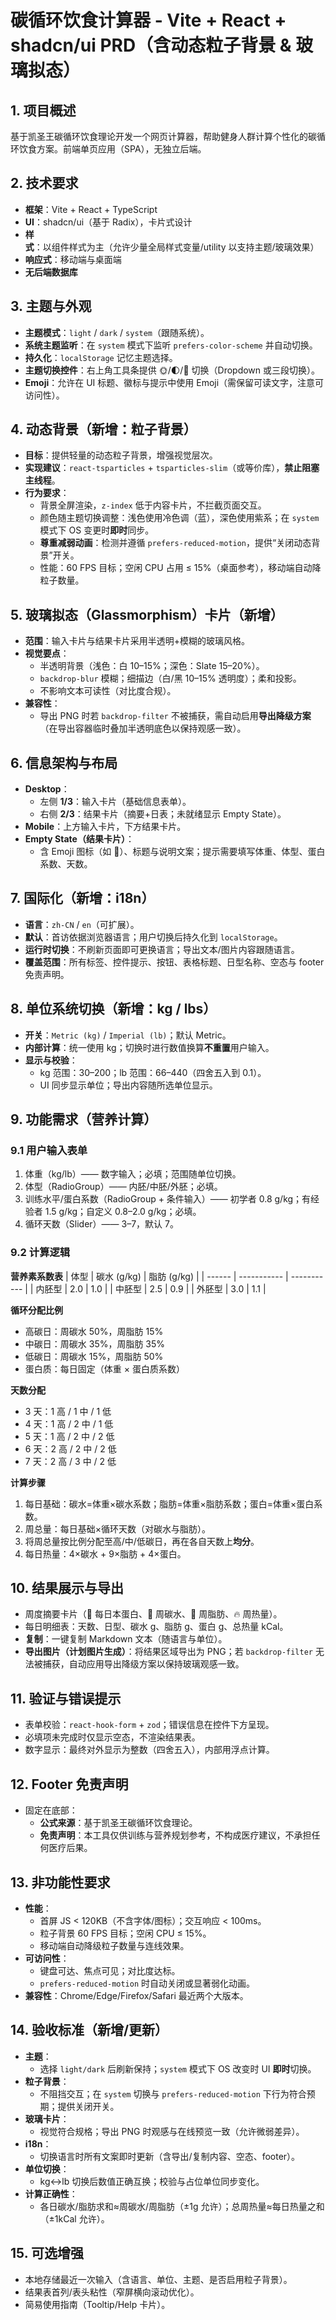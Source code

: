 # 碳循环饮食计算器 - Vite + React + shadcn/ui PRD（含动态粒子背景 & 玻璃拟态）

## 1. 项目概述

基于凯圣王碳循环饮食理论开发一个网页计算器，帮助健身人群计算个性化的碳循环饮食方案。前端单页应用（SPA），无独立后端。

## 2. 技术要求

- **框架**：Vite + React + TypeScript
- **UI**：shadcn/ui（基于 Radix），卡片式设计
- **样式**：以组件样式为主（允许少量全局样式变量/utility 以支持主题/玻璃效果）
- **响应式**：移动端与桌面端
- **无后端数据库**

## 3. 主题与外观

- **主题模式**：`light` / `dark` / `system`（跟随系统）。
- **系统主题监听**：在 `system` 模式下监听 `prefers-color-scheme` 并自动切换。
- **持久化**：`localStorage` 记忆主题选择。
- **主题切换控件**：右上角工具条提供 🌞/🌓/🌚 切换（Dropdown 或三段切换）。
- **Emoji**：允许在 UI 标题、徽标与提示中使用 Emoji（需保留可读文字，注意可访问性）。

## 4. 动态背景（新增：粒子背景）

- **目标**：提供轻量的动态粒子背景，增强视觉层次。
- **实现建议**：`react-tsparticles` + `tsparticles-slim`（或等价库），**禁止阻塞主线程**。
- **行为要求**：
  - 背景全屏渲染，`z-index` 低于内容卡片，不拦截页面交互。
  - 颜色随主题切换调整：浅色使用冷色调（蓝），深色使用紫系；在 `system` 模式下 OS 变更时**即时**同步。
  - **尊重减弱动画**：检测并遵循 `prefers-reduced-motion`，提供“关闭动态背景”开关。
  - 性能：60 FPS 目标；空闲 CPU 占用 ≤ 15%（桌面参考），移动端自动降粒子数量。

## 5. 玻璃拟态（Glassmorphism）卡片（新增）

- **范围**：输入卡片与结果卡片采用半透明+模糊的玻璃风格。
- **视觉要点**：
  - 半透明背景（浅色：白 10–15%；深色：Slate 15–20%）。
  - `backdrop-blur` 模糊；细描边（白/黑 10–15% 透明度）；柔和投影。
  - 不影响文本可读性（对比度合规）。
- **兼容性**：
  - 导出 PNG 时若 `backdrop-filter` 不被捕获，需自动启用**导出降级方案**（在导出容器临时叠加半透明底色以保持观感一致）。

## 6. 信息架构与布局

- **Desktop**：
  - 左侧 **1/3**：输入卡片（基础信息表单）。
  - 右侧 **2/3**：结果卡片（摘要+日表；未就绪显示 Empty State）。
- **Mobile**：上方输入卡片，下方结果卡片。
- **Empty State（结果卡片）**：
  - 含 Emoji 图标（如 📝）、标题与说明文案；提示需要填写体重、体型、蛋白系数、天数。

## 7. 国际化（新增：i18n）

- **语言**：`zh-CN` / `en`（可扩展）。
- **默认**：首访依据浏览器语言；用户切换后持久化到 `localStorage`。
- **运行时切换**：不刷新页面即可更换语言；导出文本/图片内容跟随语言。
- **覆盖范围**：所有标签、控件提示、按钮、表格标题、日型名称、空态与 footer 免责声明。

## 8. 单位系统切换（新增：kg / lbs）

- **开关**：`Metric (kg)` / `Imperial (lb)`；默认 Metric。
- **内部计算**：统一使用 kg；切换时进行数值换算**不重置**用户输入。
- **显示与校验**：
  - kg 范围：30–200；lb 范围：66–440（四舍五入到 0.1）。
  - UI 同步显示单位；导出内容随所选单位显示。

## 9. 功能需求（营养计算）

### 9.1 用户输入表单

1. 体重（kg/lb）—— 数字输入；必填；范围随单位切换。
2. 体型（RadioGroup）—— 内胚/中胚/外胚；必填。
3. 训练水平/蛋白系数（RadioGroup + 条件输入）—— 初学者 0.8 g/kg；有经验者 1.5 g/kg；自定义 0.8–2.0 g/kg；必填。
4. 循环天数（Slider）—— 3–7，默认 7。

### 9.2 计算逻辑

**营养素系数表**
| 体型 | 碳水 (g/kg) | 脂肪 (g/kg) |
| ------ | ----------- | ----------- |
| 内胚型 | 2.0 | 1.0 |
| 中胚型 | 2.5 | 0.9 |
| 外胚型 | 3.0 | 1.1 |

**循环分配比例**

- 高碳日：周碳水 50%，周脂肪 15%
- 中碳日：周碳水 35%，周脂肪 35%
- 低碳日：周碳水 15%，周脂肪 50%
- 蛋白质：每日固定（体重 × 蛋白质系数）

**天数分配**

- 3 天：1 高 / 1 中 / 1 低
- 4 天：1 高 / 2 中 / 1 低
- 5 天：1 高 / 2 中 / 2 低
- 6 天：2 高 / 2 中 / 2 低
- 7 天：2 高 / 3 中 / 2 低

**计算步骤**

1. 每日基础：碳水=体重×碳水系数；脂肪=体重×脂肪系数；蛋白=体重×蛋白系数。
2. 周总量：每日基础×循环天数（对碳水与脂肪）。
3. 将周总量按比例分配至高/中/低碳日，再在各自天数上**均分**。
4. 每日热量：4×碳水 + 9×脂肪 + 4×蛋白。

## 10. 结果展示与导出

- 周度摘要卡片（🥗 每日本蛋白、🍚 周碳水、🧈 周脂肪、🔥 周热量）。
- 每日明细表：天数、日型、碳水 g、脂肪 g、蛋白 g、总热量 kCal。
- **复制**：一键复制 Markdown 文本（随语言与单位）。
- **导出图片（计划图片生成）**：将结果区域导出为 PNG；若 `backdrop-filter` 无法被捕获，自动应用导出降级方案以保持玻璃观感一致。

## 11. 验证与错误提示

- 表单校验：`react-hook-form` + `zod`；错误信息在控件下方呈现。
- 必填项未完成时仅显示空态，不渲染结果表。
- 数字显示：最终对外显示为整数（四舍五入），内部用浮点计算。

## 12. Footer 免责声明

- 固定在底部：
  - **公式来源**：基于凯圣王碳循环饮食理论。
  - **免责声明**：本工具仅供训练与营养规划参考，不构成医疗建议，不承担任何医疗后果。

## 13. 非功能性要求

- **性能**：
  - 首屏 JS < 120KB（不含字体/图标）；交互响应 < 100ms。
  - 粒子背景 60 FPS 目标；空闲 CPU ≤ 15%。
  - 移动端自动降级粒子数量与连线效果。
- **可访问性**：
  - 键盘可达、焦点可见；对比度达标。
  - `prefers-reduced-motion` 时自动关闭或显著弱化动画。
- **兼容性**：Chrome/Edge/Firefox/Safari 最近两个大版本。

## 14. 验收标准（新增/更新）

- **主题**：
  - 选择 `light/dark` 后刷新保持；`system` 模式下 OS 改变时 UI **即时**切换。
- **粒子背景**：
  - 不阻挡交互；在 `system` 切换与 `prefers-reduced-motion` 下行为符合预期；提供关闭开关。
- **玻璃卡片**：
  - 视觉符合规格；导出 PNG 时观感与在线预览一致（允许微弱差异）。
- **i18n**：
  - 切换语言时所有文案即时更新（含导出/复制内容、空态、footer）。
- **单位切换**：
  - kg↔lb 切换后数值正确互换；校验与占位单位同步变化。
- **计算正确性**：
  - 各日碳水/脂肪求和≈周碳水/周脂肪（±1g 允许）；总周热量≈每日热量之和（±1kCal 允许）。

## 15. 可选增强

- 本地存储最近一次输入（含语言、单位、主题、是否启用粒子背景）。
- 结果表首列/表头粘性（窄屏横向滚动优化）。
- 简易使用指南（Tooltip/Help 卡片）。
